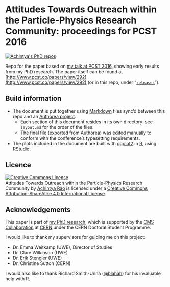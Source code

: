 # Attitudes Towards Outreach within the Particle-Physics Research Community: proceedings for PCST 2016

[![Achintya's PhD repos](https://img.shields.io/badge/collection-Achintya's%20PhD%20repos-yellowgreen.svg)](https://github.com/RaoOfPhysics/phd)

Repo for the paper based on [my talk at PCST 2016](http://pcst.co/conferences/session/2016-04-26/292), showing early results from my PhD research.
The paper itself can be found at [http://www.pcst.co/papers/view/292](http://www.pcst.co/papers/view/292) (or in this repo, under “[`releases`](https://github.com/RaoOfPhysics/201607_PCST-Proceedings/releases)”).

## Build information

- The document is put together using [Markdown](https://daringfireball.net/projects/markdown/) files sync’d between this repo and an [Authorea project](https://www.authorea.com/users/8205/articles/116704/_show_article).
    - Each section of this document resides in its own directory: see `layout.md` for the order of the files.
    - The final file (exported from Authorea) was edited manually to conform with the conference’s typesetting requirements.
- The plots included in the document are built with [ggplot2](http://ggplot2.org/) in [R](https://www.r-project.org/), using [RStudio](https://www.rstudio.com/).

## Licence

<a rel="license" href="http://creativecommons.org/licenses/by-sa/4.0/"><img alt="Creative Commons License" style="border-width:0" src="https://i.creativecommons.org/l/by-sa/4.0/80x15.png" /></a><br /><span xmlns:dct="http://purl.org/dc/terms/" href="http://purl.org/dc/dcmitype/InteractiveResource" property="dct:title" rel="dct:type">Attitudes Towards Outreach within the Particle-Physics Research Community</span> by <a xmlns:cc="http://creativecommons.org/ns#" href="https://github.com/RaoOfPhysics/201608_ICHEP" property="cc:attributionName" rel="cc:attributionURL">Achintya Rao</a> is licensed under a <a rel="license" href="http://creativecommons.org/licenses/by-sa/4.0/">Creative Commons Attribution-ShareAlike 4.0 International License</a>.

## Acknowledgements

This paper is part of [my PhD research](http://achintyarao.in/phd), which is supported by the [CMS Collaboration](http://cms.web.cern.ch) at [CERN](http://home.cern) under the CERN Doctoral Student Programme.

I would like to thank my supervisors for guiding me on this project:

- Dr. Emma Weitkamp (UWE), Director of Studies
- Dr. Clare Wilkinson (UWE)
- Dr. Erik Stengler (UWE)
- Dr. Christine Sutton (CERN)

I would also like to thank Richard Smith-Unna ([@blahah](https://github.com/blahah)) for his invaluable help with R.
